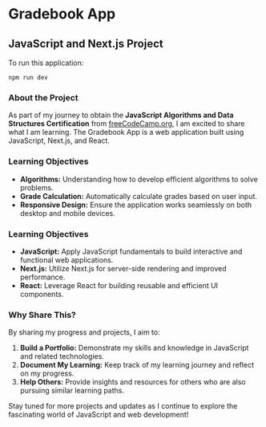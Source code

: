 # Gradebook App
## JavaScript and Next.js Project
To run this application:
```
npm run dev
```
### About the Project

As part of my journey to obtain the **JavaScript Algorithms and Data Structures Certification** from [freeCodeCamp.org](https://www.freecodecamp.org/), I am excited to share what I am learning. The Gradebook App is a web application built using JavaScript, Next.js, and React.

### Learning Objectives

- **Algorithms:** Understanding how to develop efficient algorithms to solve problems.
- **Grade Calculation:** Automatically calculate grades based on user input.
- **Responsive Design:** Ensure the application works seamlessly on both desktop and mobile devices.

### Learning Objectives

- **JavaScript:** Apply JavaScript fundamentals to build interactive and functional web applications.
- **Next.js:** Utilize Next.js for server-side rendering and improved performance.
- **React:** Leverage React for building reusable and efficient UI components.

### Why Share This?

By sharing my progress and projects, I aim to:

1. **Build a Portfolio:** Demonstrate my skills and knowledge in JavaScript and related technologies.
2. **Document My Learning:** Keep track of my learning journey and reflect on my progress.
3. **Help Others:** Provide insights and resources for others who are also pursuing similar learning paths.

Stay tuned for more projects and updates as I continue to explore the fascinating world of JavaScript and web development!
